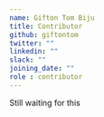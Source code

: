 ```yaml
---
name: Gifton Tom Biju
title: Contributor
github: giftontom
twitter: ""
linkedin: ""
slack: ""
joining_date: ""
role : contributor
---
```


Still waiting for this
